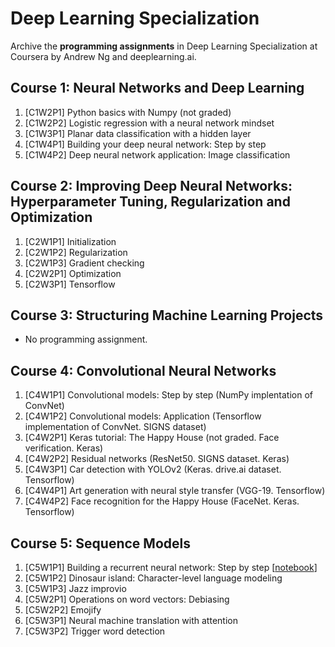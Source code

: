 # Deep Learning Specialization
Archive the **programming assignments** in Deep Learning Specialization at Coursera by Andrew Ng and deeplearning.ai.

## Course 1: Neural Networks and Deep Learning
1. [C1W2P1] Python basics with Numpy (not graded)
2. [C1W2P2] Logistic regression with a neural network mindset
3. [C1W3P1] Planar data classification with a hidden layer
4. [C1W4P1] Building your deep neural network: Step by step
5. [C1W4P2] Deep neural network application: Image classification

## Course 2: Improving Deep Neural Networks: Hyperparameter Tuning, Regularization and Optimization
1. [C2W1P1] Initialization
2. [C2W1P2] Regularization
3. [C2W1P3] Gradient checking
4. [C2W2P1] Optimization
5. [C2W3P1] Tensorflow

## Course 3: Structuring Machine Learning Projects
* No programming assignment.

## Course 4: Convolutional Neural Networks
1. [C4W1P1] Convolutional models: Step by step (NumPy implentation of ConvNet)
2. [C4W1P2] Convolutional models: Application (Tensorflow implementation of ConvNet. SIGNS dataset)
3. [C4W2P1] Keras tutorial: The Happy House (not graded. Face verification. Keras)
4. [C4W2P2] Residual networks (ResNet50. SIGNS dataset. Keras)
5. [C4W3P1] Car detection with YOLOv2 (Keras. drive.ai dataset. Tensorflow) 
6. [C4W4P1] Art generation with neural style transfer (VGG-19. Tensorflow)
7. [C4W4P2] Face recognition for the Happy House (FaceNet. Keras. Tensorflow)

## Course 5: Sequence Models
1. [C5W1P1] Building a recurrent neural network: Step by step [[notebook](https://nbviewer.jupyter.org/github/sungjae-cho/deep_learning_specialization/blob/master/C5%20-%20Sequence%20Models/C5W1P1%20-%20Building%20a%20Recurrent%20Neural%20Network%20-%20Step%20by%20Step/Building%20a%20Recurrent%20Neural%20Network%20-%20Step%20by%20Step%20-%20v3.ipynb)]
2. [C5W1P2] Dinosaur island: Character-level language modeling
3. [C5W1P3] Jazz improvio
4. [C5W2P1] Operations on word vectors: Debiasing
5. [C5W2P2] Emojify
6. [C5W3P1] Neural machine translation with attention
7. [C5W3P2] Trigger word detection
